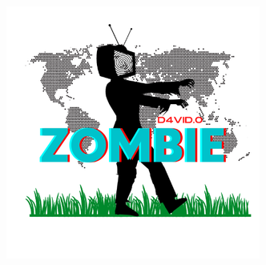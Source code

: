 <br/>
</br>
<p align="center">
<img src="https://github.com/Monkey-hk4/zombie/blob/main/fotos/logo.png" title="zombie tool">
</p>
<br/>

